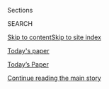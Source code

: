 <div id="app">

<div>

<div class="NYTAppHideMasthead css-zz1s19 e1suatyy0">

<div class="section css-ui9rw0 e1suatyy2">

<div class="css-11hrj97 er09x8g0">

<div class="css-6n7j50">

</div>

<span class="css-1dv1kvn">Sections</span>

<div class="css-10488qs">

<span class="css-1dv1kvn">SEARCH</span>

</div>

[Skip to content](#site-content)[Skip to site index](#site-index)

</div>

<div id="masthead-section-label" class="css-1fnb9ct eaxe0e00">

[Today's
paper](https://www.nytimes3xbfgragh.onion/section/todayspaper)

</div>

<div class="css-10698na e1huz5gh0">

</div>

</div>

<div id="masthead-bar-one" class="section hasLinks css-15hmgas e1csuq9d3">

<div class="css-uqyvli e1csuq9d0">

</div>

<div class="css-1uqjmks e1csuq9d1">

</div>

<div class="css-9e9ivx">

[](https://myaccount.nytimes3xbfgragh.onion/auth/login?response_type=cookie&client_id=vi)

</div>

<div class="css-1bvtpon e1csuq9d2">

[Today’s Paper](https://www.nytimes3xbfgragh.onion/section/todayspaper)

</div>

</div>

</div>

</div>

<div data-aria-hidden="false">

<div id="site-content" data-role="main">

<div id="top-wrapper" class="css-15p45cc eaca97t0" type="top">

<div id="top-slug" class="css-19x0jxb eaca97t1" hidden="">

Advertisement

</div>

[Continue reading the main
story](#after-top)

<div class="ad top-wrapper" style="text-align:center;height:100%;display:block;min-height:90px">

<div id="top" class="place-ad" data-position="top" data-size-key="top">

</div>

</div>

<div id="after-top">

</div>

</div>

<div id="collection-todays-new-york-times" class="section css-15h4p1b e9abtgs0">

<div class="css-1j21atc e1svk9qx1">

<div class="css-fmiefx e1svk9qx2">

<div class="css-1hk7r2m eu54l5x0">

<div id="sponsor-wrapper" class="css-7a1pgi eaca97t0" type="sponsor" hidden="">

<div id="sponsor-slug" class="css-1l4mleb eaca97t1" hidden="">

Supported by

</div>

[Continue reading the main
story](#after-sponsor)

<div id="sponsor" class="ad sponsor-wrapper" style="text-align:left;height:100%;display:block">

</div>

<div id="after-sponsor">

</div>

</div>

</div>

</div>

<div class="css-nfcc9b e1svk9qx3">

<div class="css-vl9dhg e1svk9qx5">

<div class="css-1nrhkj6 e1svk9qx6">

# Today’s Paper

<div class="follow-button-placeholder" data-collection-id="">

</div>

</div>

<div class="css-15h8lyg">

<div class="css-i3zuer">

The Times in Print For

</div>

<div class="css-1vd26hw">

</div>

</div>

</div>

</div>

</div>

1.  [The Front Page](#thefrontpage)
2.  [Tracking An Outbreak](#trackinganoutbreak)
3.  [International](#international)
4.  [National](#national)
5.  [Obituaries](#obituaries)
6.  [Editorials, Op-Ed and Letters](#editorials,op-edandletters)
7.  [Business Day](#businessday)
8.  [Sports Friday](#sportsfriday)
9.  [Weekend Arts](#weekendarts)
10. [Pages A2-A3 and
    Corrections](#pagesa2-a3andcorrections)

<div class="css-4svvz1 ekkqrpp0">

<div class="section css-u82chm ebkl1p30">

<span id="thefrontpage"></span>

## The Front Page

<div class="css-gfgt40 ekkqrpp1">

## Highlights

1.  ![<span class="css-1nk1g0h e1oaj3zl2"><span class="css-1dv1kvn">Credit</span>Daniel
    Acker for The New York
    Times</span>](https://static01.graylady3jvrrxbe.onion/images/2020/08/07/us/07VIRUS-STANDSALONE-P1/06VIRUS-STANDSALONE-videoLarge-v2.jpg)
    
    <div class="css-10wtrbd">
    
    <div class="css-1dqkjed">
    
    [![](https://static01.graylady3jvrrxbe.onion/images/2020/08/07/us/07VIRUS-STANDSALONE-P1/merlin_175302816_430501a4-06cb-4fe2-90fb-9feb9be002bd-thumbStandard.jpg)](/2020/08/06/us/coronavirus-us.html)
    
    </div>
    
    ## [The Unique U.S. Failure to Control the Virus](/2020/08/06/us/coronavirus-us.html)
    
    Slowing the coronavirus has been especially difficult for the United
    States because of its tradition of prioritizing individualism and
    missteps by the Trump
    administration.
    
    <span class="css-me3p27"></span><span class="css-1dydysp e4e4i5l3"></span><span class="css-9voj2j">By
    <span class="css-1baulvz" itemprop="name">David Leonhardt</span> and
    <span class="css-1baulvz last-byline" itemprop="name">Lauren
    Leatherby</span></span>
    
    </div>

2.  ![<span class="css-1nk1g0h e1oaj3zl2"><span class="css-1dv1kvn">Credit</span></span>](https://static01.graylady3jvrrxbe.onion/images/2020/08/06/multimedia/06NRA/06NRA-videoLarge.jpg)
    
    <div class="css-10wtrbd">
    
    <div class="css-1dqkjed">
    
    [![](https://static01.graylady3jvrrxbe.onion/images/2020/08/06/multimedia/06NRA/06NRA-thumbStandard.jpg)](/2020/08/06/us/ny-nra-lawsuit-letitia-james.html)
    
    </div>
    
    ## [New York Attorney General Sues N.R.A. and Seeks Its Closure](/2020/08/06/us/ny-nra-lawsuit-letitia-james.html)
    
    Letitia James seeks to dissolve the National Rifle Association,
    which was founded in New York, amid corruption
    allegations.
    
    <span class="css-me3p27"></span><span class="css-1dydysp e4e4i5l3"></span><span class="css-9voj2j">By
    <span class="css-1baulvz last-byline" itemprop="name">Danny
    Hakim</span></span>
    
    </div>

3.  1.  ![<span class="css-1nk1g0h e1oaj3zl2"><span class="css-1dv1kvn">Credit</span>Christopher
        Capozziello for The New York
        Times</span>](https://static01.graylady3jvrrxbe.onion/images/2020/08/06/business/06virus-pppdone3/merlin_175376493_fd939eae-3db8-4d71-944f-38dc171a2da5-videoLarge.jpg)
        
        <div class="css-10wtrbd">
        
        ## [Amid Dire Jobless Numbers, Small-Business Relief Program Nears End](/2020/08/06/business/small-businesses-relief-program-ending.html)
        
        <div class="css-ajkwsy">
        
        [![](https://static01.graylady3jvrrxbe.onion/images/2020/08/06/business/06virus-pppdone3/06virus-pppdone3-thumbStandard.jpg)](/2020/08/06/business/small-businesses-relief-program-ending.html)
        
        </div>
        
        The Paycheck Protection Program provided respite for hard-hit
        small businesses, but it is ending soon. With no word on further
        government help, owners worry about their
        fate.
        
        <span class="css-me3p27"></span><span class="css-1dydysp e4e4i5l3"></span><span class="css-9voj2j">By
        <span class="css-1baulvz last-byline" itemprop="name">Stacy
        Cowley</span></span>
        
        </div>
    
    2.  ![<span class="css-1nk1g0h e1oaj3zl2"><span class="css-1dv1kvn">Credit</span>Jenna
        Schoenefeld for The New York
        Times</span>](https://static01.graylady3jvrrxbe.onion/images/2020/08/06/us/00VIRUS-CHILDABUSE/merlin_175363254_7a7f8cb3-3163-4208-86a3-91ac81aba28b-videoLarge.jpg)
        
        <div class="css-10wtrbd">
        
        ## [They’re Children at Risk of Abuse, and Their Caseworkers Are Stuck Home](/2020/08/07/us/virus-child-abuse.html)
        
        <div class="css-ajkwsy">
        
        [![](https://static01.graylady3jvrrxbe.onion/images/2020/08/06/us/00VIRUS-CHILDABUSE/00VIRUS-CHILDABUSE-thumbStandard.jpg)](/2020/08/07/us/virus-child-abuse.html)
        
        </div>
        
        Scores of investigations into allegations of abuse or neglect
        have been delayed or sharply curtailed during the coronavirus
        pandemic, records and interviews
        show.
        
        <span class="css-me3p27"></span><span class="css-1dydysp e4e4i5l3"></span><span class="css-9voj2j">By
        <span class="css-1baulvz" itemprop="name">Garrett
        Therolf</span>, <span class="css-1baulvz" itemprop="name">Daniel
        Lempres</span> and
        <span class="css-1baulvz last-byline" itemprop="name">Aksaule
        Alzhan</span></span>
        
        </div>

</div>

<div class="css-p9s95d">

<div class="css-12y5jls">

1.  
    
    <div class="css-14thodx">
    
    <div class="css-141drxa">
    
    [](/2020/08/06/world/asia/hiroshima-japan-setsuko-thurlow.html)
    
    ![](https://static01.graylady3jvrrxbe.onion/images/2020/08/06/world/06hiroshima-profile/merlin_175276386_0d5ed0c8-92f6-431d-ba5e-3089535c4042-jumbo.jpg?quality=75&auto=webp&disable=upscale)
    
    ## Witnessing Nuclear Carnage, Then Devoting Her Life to Peace
    
    Setsuko Thurlow, a survivor of the atomic bombing in Hiroshima 75
    years ago, has used the power of her personal story to try to rid
    the world of nuclear weapons.
    
    <div class="css-9t0aj2 ea5icrr0">
    
    By <span class="css-1n7hynb">Motoko Rich</span>
    
    </div>
    
    </div>
    
    <div class="css-1eeg3ce">
    
    Page
    A1
    
    </div>
    
    </div>

2.  
    
    <div class="css-14thodx">
    
    <div class="css-141drxa">
    
    [](/2020/08/06/us/hannah-fizer-police-shooting.html)
    
    ![](https://static01.graylady3jvrrxbe.onion/images/2020/08/05/us/00ruralpoliceshooting-01/merlin_175264878_f1670e20-4ad4-4903-bdec-fffef4833d14-jumbo.jpg?quality=75&auto=webp&disable=upscale)
    
    ## A Family Cries ‘Justice for Hannah.’ Will Its Rural Town Listen?
    
    People in rural areas are killed in police shootings at about the
    same rate as in cities, but victims’ families and activists say they
    have struggled to get justice or even make themselves heard.
    
    <div class="css-9t0aj2 ea5icrr0">
    
    By <span class="css-1n7hynb">Jack Healy</span>
    
    </div>
    
    </div>
    
    <div class="css-1eeg3ce">
    
    Page
    A1
    
    </div>
    
    </div>

3.  
    
    <div class="css-14thodx">
    
    <div class="css-141drxa">
    
    [](/2020/08/06/world/middleeast/beirut-explosion.html)
    
    ## As French President Visits Beirut, Lebanese Ask Where Their Leaders Are
    
    <div class="css-9t0aj2 ea5icrr0">
    
    By <span class="css-1n7hynb">Ben Hubbard</span>
    
    </div>
    
    </div>
    
    <div class="css-1eeg3ce">
    
    Page
    A13
    
    </div>
    
    </div>

4.  
    
    <div class="css-14thodx">
    
    <div class="css-141drxa">
    
    [](/2020/08/06/world/americas/mexico-immigration-usa.html)
    
    ## After a Lull, the Number of Migrants Trying to Enter the U.S. Has Soared
    
    <div class="css-9t0aj2 ea5icrr0">
    
    By <span class="css-1n7hynb">Kirk Semple</span>
    
    </div>
    
    </div>
    
    <div class="css-1eeg3ce">
    
    Page
    A11
    
    </div>
    
    </div>

5.  
    
    <div class="css-14thodx">
    
    <div class="css-141drxa">
    
    [](/2020/08/06/us/2020-census-undocumented-immigrants.html)
    
    ## At the Census Bureau, a Technical Memo Raises Alarms Over Politics
    
    <div class="css-9t0aj2 ea5icrr0">
    
    By <span class="css-1n7hynb">Michael Wines</span>
    
    </div>
    
    </div>
    
    <div class="css-1eeg3ce">
    
    Page A16
    
    </div>
    
    </div>

6.  
    
    <div class="css-14thodx">
    
    <div class="css-141drxa">
    
    [](/2020/08/06/us/politics/presidential-debates-trump-biden.html)
    
    ## A 4th Presidential Debate? Commission Says No to Trump
    
    <div class="css-9t0aj2 ea5icrr0">
    
    By <span class="css-1n7hynb">Matt Stevens</span>
    
    </div>
    
    </div>
    
    <div class="css-1eeg3ce">
    
    Page
    A19
    
    </div>
    
    </div>

7.  
    
    <div class="css-14thodx">
    
    <div class="css-141drxa">
    
    [](/2020/08/06/nyregion/rikers-island-violence-guards.html)
    
    ## Violence at Rikers at an ‘All-Time High’ Despite City’s Promise to Curb It
    
    <div class="css-9t0aj2 ea5icrr0">
    
    By <span class="css-1n7hynb">Benjamin Weiser</span>
    
    </div>
    
    </div>
    
    <div class="css-1eeg3ce">
    
    Page
    A21
    
    </div>
    
    </div>

8.  
    
    <div class="css-14thodx">
    
    <div class="css-141drxa">
    
    [](/2020/08/06/business/economy/trump-canadian-aluminum-tariffs.html)
    
    ## Trump Reinstates Tariff on Canadian Aluminum
    
    <div class="css-9t0aj2 ea5icrr0">
    
    By <span class="css-1n7hynb">Ana Swanson <span>and</span> Ian
    Austen</span>
    
    </div>
    
    </div>
    
    <div class="css-1eeg3ce">
    
    Page
    B3
    
    </div>
    
    </div>

9.  
    
    <div class="css-14thodx">
    
    <div class="css-141drxa">
    
    [](/interactive/2020/08/05/upshot/us-unemployment-maps-coronavirus.html)
    
    ## In These Neighborhoods, the Jobless Rate May Top 30 Percent
    
    <div class="css-9t0aj2 ea5icrr0">
    
    By <span class="css-1n7hynb">Quoctrung Bui <span>and</span> Emily
    Badger</span>
    
    </div>
    
    </div>
    
    <div class="css-1eeg3ce">
    
    </div>
    
    </div>

10. 
    
    <div class="css-14thodx">
    
    <div class="css-141drxa">
    
    [](/2020/08/06/health/rapid-Covid-tests.html)
    
    ## ‘It’s Kitchen Sink Time’: Fast, Less-Accurate Coronavirus Tests May Be Good Enough
    
    <div class="css-9t0aj2 ea5icrr0">
    
    By <span class="css-1n7hynb">Katherine J. Wu</span>
    
    </div>
    
    </div>
    
    <div class="css-1eeg3ce">
    
    Page
    A5
    
    </div>
    
    </div>

11. 
    
    <div class="css-14thodx">
    
    <div class="css-141drxa">
    
    [](/2020/08/06/arts/design/suffragist-19th-amendment-central-park.html)
    
    ## For Three Suffragists, a Monument Well Past Due
    
    <div class="css-9t0aj2 ea5icrr0">
    
    By <span class="css-1n7hynb">Alisha Haridasani Gupta</span>
    
    </div>
    
    </div>
    
    <div class="css-1eeg3ce">
    
    Page
    C5
    
    </div>
    
    </div>

12. 
    
    <div class="css-14thodx">
    
    <div class="css-141drxa">
    
    [](/2020/08/06/arts/design/street-art-nyc-george-floyd.html)
    
    ## New York’s Sidewalk Prophets Are Heirs of the Artisans of France’s Lascaux Caves
    
    <div class="css-9t0aj2 ea5icrr0">
    
    By <span class="css-1n7hynb">Seph Rodney</span>
    
    </div>
    
    </div>
    
    <div class="css-1eeg3ce">
    
    Page C1
    
    </div>
    
    </div>

13. 
    
    <div class="css-14thodx">
    
    <div class="css-141drxa">
    
    [](/2020/08/07/sports/brooks-koepka-pga-championship.html)
    
    ## Brooks Koepka Is Here to Win Majors, Not Friends
    
    <div class="css-9t0aj2 ea5icrr0">
    
    By <span class="css-1n7hynb">John Branch</span>
    
    </div>
    
    </div>
    
    <div class="css-1eeg3ce">
    
    Page B10
    
    </div>
    
    </div>

14. 
    
    <div class="css-14thodx">
    
    <div class="css-141drxa">
    
    [](/2020/08/06/sports/baseball/mlb-safety-protocols.html)
    
    ## M.L.B. Tightens Virus Protocols Again in Wake of Outbreaks
    
    <div class="css-9t0aj2 ea5icrr0">
    
    By <span class="css-1n7hynb">Tyler Kepner</span>
    
    </div>
    
    </div>
    
    <div class="css-1eeg3ce">
    
    Page B10
    
    </div>
    
    </div>

</div>

<div class="css-e8rtmy">

<div class="css-p6aiyf">

## TODAYS FRONT PAGES

<div class="css-1ynbx7u">

1.  <span class="css-wn3dab">Edition:</span>
2.  New York
3.  National
4.  International

</div>

<div class="css-1b7i6zk">

</div>

</div>

<div class="css-9n0xhu">

[](http://app.nytimes3xbfgragh.onion/todayspaper)

<div class="css-1xuus33">

<div class="css-136rh60">

### Another Way to Read Today’s Paper

The daily newspaper, reimagined for the Web. Available to
subscribers.

</div>

<div class="css-1fzqjj2">

![](https://static01.graylady3jvrrxbe.onion/images/section/todayspaper/promo-img@2x.png)

</div>

</div>

<div class="css-xi606m">

<span>Try It Now</span>

</div>

</div>

</div>

</div>

</div>

<div id="mid1-wrapper" class="css-92qh85 eaca97t0" type="rank">

<div id="mid1-slug" class="css-1tag3rd eaca97t1">

Advertisement

</div>

[Continue reading the main
story](#after-mid1)

<div id="mid1" class="ad mid1-wrapper" style="text-align:center;height:100%;display:block">

</div>

<div id="after-mid1">

</div>

</div>

<div class="section css-u82chm ebkl1p30">

<span id="trackinganoutbreak"></span>

## Tracking An Outbreak

1.  
    
    <div class="css-14thodx">
    
    <div class="css-141drxa">
    
    [](/2020/08/06/us/politics/birx-coronavirus.html)
    
    ## With Old Allies Turning Against Her, Birx Presses On Against the Coronavirus
    
    <div class="css-9t0aj2 ea5icrr0">
    
    By <span class="css-1n7hynb">Sheryl Gay Stolberg</span>
    
    </div>
    
    </div>
    
    <div class="css-1eeg3ce">
    
    Page
    A4
    
    </div>
    
    </div>

2.  
    
    <div class="css-14thodx">
    
    <div class="css-141drxa">
    
    [](/2020/08/06/health/rapid-Covid-tests.html)
    
    ## ‘It’s Kitchen Sink Time’: Fast, Less-Accurate Coronavirus Tests May Be Good Enough
    
    <div class="css-9t0aj2 ea5icrr0">
    
    By <span class="css-1n7hynb">Katherine J. Wu</span>
    
    </div>
    
    </div>
    
    <div class="css-1eeg3ce">
    
    Page
    A5
    
    </div>
    
    </div>

3.  
    
    <div class="css-14thodx">
    
    <div class="css-141drxa">
    
    [](/2020/08/06/us/sturgis-motorcyle-rally-coronavirus.html)
    
    ## ‘Boxed Into a Corner,’ Sturgis Braces for Thousands to Attend Motorcycle Rally
    
    <div class="css-9t0aj2 ea5icrr0">
    
    By <span class="css-1n7hynb">Mark Walker</span>
    
    </div>
    
    </div>
    
    <div class="css-1eeg3ce">
    
    Page A5
    
    </div>
    
    </div>

<div class="css-k0b1g2">

Show More in Tracking An
    Outbreak

</div>

</div>

<div class="section css-u82chm ebkl1p30">

<span id="international"></span>

## International

1.  
    
    <div class="css-14thodx">
    
    <div class="css-141drxa">
    
    [](/2020/08/06/world/americas/mexico-immigration-usa.html)
    
    ## After a Lull, the Number of Migrants Trying to Enter the U.S. Has Soared
    
    <div class="css-9t0aj2 ea5icrr0">
    
    By <span class="css-1n7hynb">Kirk Semple</span>
    
    </div>
    
    </div>
    
    <div class="css-1eeg3ce">
    
    Page
    A11
    
    </div>
    
    </div>

2.  
    
    <div class="css-14thodx">
    
    <div class="css-141drxa">
    
    [](/2020/08/06/world/canada/museum-of-human-rights-discrimination.html)
    
    ## ‘Racism Is Pervasive and Systemic’ at Canada’s Museum of Human Rights, Report Says
    
    <div class="css-9t0aj2 ea5icrr0">
    
    By <span class="css-1n7hynb">Catherine Porter <span>and</span> Ian
    Austen</span>
    
    </div>
    
    </div>
    
    <div class="css-1eeg3ce">
    
    Page
    A12
    
    </div>
    
    </div>

3.  
    
    <div class="css-14thodx">
    
    <div class="css-141drxa">
    
    [](/2020/08/06/world/europe/russia-extremisim-chat-group-sentence.html)
    
    ## Chat Group Becomes Target of Moscow’s Wrath as Security Crackdown Widens
    
    <div class="css-9t0aj2 ea5icrr0">
    
    By <span class="css-1n7hynb">Andrew Higgins</span>
    
    </div>
    
    </div>
    
    <div class="css-1eeg3ce">
    
    Page A12
    
    </div>
    
    </div>

<div class="css-k0b1g2">

Show More in International

</div>

</div>

<div id="mid2-wrapper" class="css-92qh85 eaca97t0" type="rank">

<div id="mid2-slug" class="css-1tag3rd eaca97t1">

Advertisement

</div>

[Continue reading the main
story](#after-mid2)

<div id="mid2" class="ad mid2-wrapper" style="text-align:center;height:100%;display:block">

</div>

<div id="after-mid2">

</div>

</div>

<div class="section css-u82chm ebkl1p30">

<span id="national"></span>

## National

1.  
    
    <div class="css-14thodx">
    
    <div class="css-141drxa">
    
    [](/2020/08/06/us/2020-census-undocumented-immigrants.html)
    
    ## At the Census Bureau, a Technical Memo Raises Alarms Over Politics
    
    <div class="css-9t0aj2 ea5icrr0">
    
    By <span class="css-1n7hynb">Michael Wines</span>
    
    </div>
    
    </div>
    
    <div class="css-1eeg3ce">
    
    Page A16
    
    </div>
    
    </div>

2.  
    
    <div class="css-14thodx">
    
    <div class="css-141drxa">
    
    [](/2020/08/06/climate/hurricanes-noaa-prediction.html)
    
    ## Hurricane Forecast: ‘One of the Most Active Seasons on Record’
    
    <div class="css-9t0aj2 ea5icrr0">
    
    By <span class="css-1n7hynb">Henry Fountain</span>
    
    </div>
    
    </div>
    
    <div class="css-1eeg3ce">
    
    Page A16
    
    </div>
    
    </div>

3.  
    
    <div class="css-14thodx">
    
    <div class="css-141drxa">
    
    [](/2020/08/06/nyregion/isaias-storm-power-outages.html)
    
    ## Outages Pile On Misery for 1.4 Million Coping With Pandemic
    
    <div class="css-9t0aj2 ea5icrr0">
    
    By <span class="css-1n7hynb">Mihir Zaveri <span>and</span> Tracey
    Tully</span>
    
    </div>
    
    </div>
    
    <div class="css-1eeg3ce">
    
    Page A18
    
    </div>
    
    </div>

<div class="css-k0b1g2">

Show More in
    National

</div>

</div>

<div class="section css-u82chm ebkl1p30">

<span id="obituaries"></span>

## Obituaries

1.  
    
    <div class="css-14thodx">
    
    <div class="css-141drxa">
    
    [](/2020/08/05/theater/eric-bentley-dead.html)
    
    ## Eric Bentley, Critic Who Preferred Brecht to Broadway, Dies at 103
    
    <div class="css-9t0aj2 ea5icrr0">
    
    By <span class="css-1n7hynb">Christopher Lehmann-Haupt</span>
    
    </div>
    
    </div>
    
    <div class="css-1eeg3ce">
    
    Page A24
    
    </div>
    
    </div>

2.  
    
    <div class="css-14thodx">
    
    <div class="css-141drxa">
    
    [](/2020/08/05/books/kathleen-duey-dead.html)
    
    ## Kathleen Duey, a Mentoring Children’s Book Author, Dies at 69
    
    <div class="css-9t0aj2 ea5icrr0">
    
    By <span class="css-1n7hynb">Steven Kurutz</span>
    
    </div>
    
    </div>
    
    <div class="css-1eeg3ce">
    
    Page
    A24
    
    </div>
    
    </div>

3.  
    
    <div class="css-14thodx">
    
    <div class="css-141drxa">
    
    [](/2020/08/05/business/doris-buffett-her-familys-retail-philanthropist-dies-at-92.html)
    
    ## Doris Buffett, Her Family’s ‘Retail Philanthropist,’ Dies at 92
    
    <div class="css-9t0aj2 ea5icrr0">
    
    By <span class="css-1n7hynb">Sam Roberts</span>
    
    </div>
    
    </div>
    
    <div class="css-1eeg3ce">
    
    Page A25
    
    </div>
    
    </div>

<div class="css-k0b1g2">

Show More in Obituaries

</div>

</div>

<div id="mid3-wrapper" class="css-92qh85 eaca97t0" type="rank">

<div id="mid3-slug" class="css-1tag3rd eaca97t1">

Advertisement

</div>

[Continue reading the main
story](#after-mid3)

<div id="mid3" class="ad mid3-wrapper" style="text-align:center;height:100%;display:block">

</div>

<div id="after-mid3">

</div>

</div>

<div class="section css-u82chm ebkl1p30">

<span id="editorials,op-edandletters"></span>

## Editorials, Op-Ed and Letters

1.  
    
    <div class="css-14thodx">
    
    <div class="css-141drxa">
    
    [](/2020/08/06/opinion/hiroshima-anniversary-nuclear-weapons.html)
    
    ## The World Can Still Be Destroyed in a Flash
    
    <div class="css-9t0aj2 ea5icrr0">
    
    By <span class="css-1n7hynb">The Editorial Board</span>
    
    </div>
    
    </div>
    
    <div class="css-1eeg3ce">
    
    Page A26
    
    </div>
    
    </div>

2.  
    
    <div class="css-14thodx">
    
    <div class="css-141drxa">
    
    [](/2020/08/06/opinion/coronavirus-us-recession.html)
    
    ## Coming Next: The Greater Recession
    
    <div class="css-9t0aj2 ea5icrr0">
    
    By <span class="css-1n7hynb">Paul Krugman</span>
    
    </div>
    
    </div>
    
    <div class="css-1eeg3ce">
    
    Page A26
    
    </div>
    
    </div>

3.  
    
    <div class="css-14thodx">
    
    <div class="css-141drxa">
    
    [](/2020/08/05/opinion/coronavirus-mental-illness-depression.html)
    
    ## We’ve Hit a Pandemic Wall
    
    <div class="css-9t0aj2 ea5icrr0">
    
    By <span class="css-1n7hynb">Jennifer Senior</span>
    
    </div>
    
    </div>
    
    <div class="css-1eeg3ce">
    
    Page A27
    
    </div>
    
    </div>

<div class="css-k0b1g2">

Show More in Editorials, Op-Ed and
    Letters

</div>

</div>

<div class="section css-u82chm ebkl1p30">

<span id="businessday"></span>

## Business Day

1.  
    
    <div class="css-14thodx">
    
    <div class="css-141drxa">
    
    [](/interactive/2020/08/05/upshot/us-unemployment-maps-coronavirus.html)
    
    ## In These Neighborhoods, the Jobless Rate May Top 30 Percent
    
    <div class="css-9t0aj2 ea5icrr0">
    
    By <span class="css-1n7hynb">Quoctrung Bui <span>and</span> Emily
    Badger</span>
    
    </div>
    
    </div>
    
    <div class="css-1eeg3ce">
    
    </div>
    
    </div>

2.  
    
    <div class="css-14thodx">
    
    <div class="css-141drxa">
    
    [](/2020/08/05/business/business-interruption-insurance-pandemic.html)
    
    ## Businesses Thought They Were Covered for the Pandemic. Insurers Say No.
    
    <div class="css-9t0aj2 ea5icrr0">
    
    By <span class="css-1n7hynb">Mary Williams Walsh</span>
    
    </div>
    
    </div>
    
    <div class="css-1eeg3ce">
    
    Page B1
    
    </div>
    
    </div>

3.  
    
    <div class="css-14thodx">
    
    <div class="css-141drxa">
    
    [](/2020/08/06/business/economy/unemployment-claims.html)
    
    ## New Unemployment Claims Decline, but Remain ‘Alarmingly High’
    
    <div class="css-9t0aj2 ea5icrr0">
    
    By <span class="css-1n7hynb">Patricia Cohen</span>
    
    </div>
    
    </div>
    
    <div class="css-1eeg3ce">
    
    Page B1
    
    </div>
    
    </div>

<div class="css-k0b1g2">

Show More in Business Day

</div>

</div>

<div id="mid4-wrapper" class="css-92qh85 eaca97t0" type="rank">

<div id="mid4-slug" class="css-1tag3rd eaca97t1">

Advertisement

</div>

[Continue reading the main
story](#after-mid4)

<div id="mid4" class="ad mid4-wrapper" style="text-align:center;height:100%;display:block">

</div>

<div id="after-mid4">

</div>

</div>

<div class="section css-u82chm ebkl1p30">

<span id="sportsfriday"></span>

## Sports Friday

1.  
    
    <div class="css-14thodx">
    
    <div class="css-141drxa">
    
    [](/2020/08/07/sports/brooks-koepka-pga-championship.html)
    
    ## Brooks Koepka Is Here to Win Majors, Not Friends
    
    <div class="css-9t0aj2 ea5icrr0">
    
    By <span class="css-1n7hynb">John Branch</span>
    
    </div>
    
    </div>
    
    <div class="css-1eeg3ce">
    
    Page B10
    
    </div>
    
    </div>

2.  
    
    <div class="css-14thodx">
    
    <div class="css-141drxa">
    
    [](/2020/08/06/sports/baseball/mlb-safety-protocols.html)
    
    ## M.L.B. Tightens Virus Protocols Again in Wake of Outbreaks
    
    <div class="css-9t0aj2 ea5icrr0">
    
    By <span class="css-1n7hynb">Tyler Kepner</span>
    
    </div>
    
    </div>
    
    <div class="css-1eeg3ce">
    
    Page B10
    
    </div>
    
    </div>

3.  
    
    <div class="css-14thodx">
    
    <div class="css-141drxa">
    
    [](/2020/08/06/sports/as-mike-fiers-astros-cheating.html)
    
    ## Mike Fiers Is Moving On, Just Like He Always Has
    
    <div class="css-9t0aj2 ea5icrr0">
    
    By <span class="css-1n7hynb">Joe Drape</span>
    
    </div>
    
    </div>
    
    <div class="css-1eeg3ce">
    
    Page B11
    
    </div>
    
    </div>

<div class="css-k0b1g2">

Show More in Sports
    Friday

</div>

</div>

<div class="section css-u82chm ebkl1p30">

<span id="weekendarts"></span>

## Weekend Arts

1.  
    
    <div class="css-14thodx">
    
    <div class="css-141drxa">
    
    [](/2020/08/06/arts/design/street-art-nyc-george-floyd.html)
    
    ## New York’s Sidewalk Prophets Are Heirs of the Artisans of France’s Lascaux Caves
    
    <div class="css-9t0aj2 ea5icrr0">
    
    By <span class="css-1n7hynb">Seph Rodney</span>
    
    </div>
    
    </div>
    
    <div class="css-1eeg3ce">
    
    Page C1
    
    </div>
    
    </div>

2.  
    
    <div class="css-14thodx">
    
    <div class="css-141drxa">
    
    [](/2020/08/06/arts/things-to-do-weekend-coronavirus.html)
    
    ## 7 Things to Do This Weekend
    
    <div class="css-9t0aj2 ea5icrr0">
    
    </div>
    
    </div>
    
    <div class="css-1eeg3ce">
    
    Page
    C2
    
    </div>
    
    </div>

3.  
    
    <div class="css-14thodx">
    
    <div class="css-141drxa">
    
    [](/2020/08/06/arts/television/hitmen-peacock-howard-ashman-disney.html)
    
    ## How Much Watching Time Do You Have This Weekend?
    
    <div class="css-9t0aj2 ea5icrr0">
    
    By <span class="css-1n7hynb">Margaret Lyons</span>
    
    </div>
    
    </div>
    
    <div class="css-1eeg3ce">
    
    Page C2
    
    </div>
    
    </div>

<div class="css-k0b1g2">

Show More in Weekend Arts

</div>

</div>

<div id="mid5-wrapper" class="css-92qh85 eaca97t0" type="rank">

<div id="mid5-slug" class="css-1tag3rd eaca97t1">

Advertisement

</div>

[Continue reading the main
story](#after-mid5)

<div id="mid5" class="ad mid5-wrapper" style="text-align:center;height:100%;display:block">

</div>

<div id="after-mid5">

</div>

</div>

<div class="section css-u82chm ebkl1p30">

<span id="pagesa2-a3andcorrections"></span>

## Pages A2-A3 and Corrections

1.  
    
    <div class="css-14thodx">
    
    <div class="css-141drxa">
    
    [](/2020/08/06/todayspaper/quotation-of-the-day-enormous-biker-rally-defies-public-opposition.html)
    
    ## Quotation of the Day: Enormous Biker Rally Defies Public Opposition
    
    <div class="css-9t0aj2 ea5icrr0">
    
    </div>
    
    </div>
    
    <div class="css-1eeg3ce">
    
    Page A3
    
    </div>
    
    </div>

</div>

</div>

</div>

</div>

## Site Index

<div>

</div>

## Site Information Navigation

  - [© <span>2020</span> <span>The New York Times
    Company</span>](https://help.nytimes3xbfgragh.onion/hc/en-us/articles/115014792127-Copyright-notice)

<!-- end list -->

  - [NYTCo](https://www.nytco.com/)
  - [Contact
    Us](https://help.nytimes3xbfgragh.onion/hc/en-us/articles/115015385887-Contact-Us)
  - [Work with us](https://www.nytco.com/careers/)
  - [Advertise](https://nytmediakit.com/)
  - [T Brand Studio](http://www.tbrandstudio.com/)
  - [Your Ad
    Choices](https://www.nytimes3xbfgragh.onion/privacy/cookie-policy#how-do-i-manage-trackers)
  - [Privacy](https://www.nytimes3xbfgragh.onion/privacy)
  - [Terms of
    Service](https://help.nytimes3xbfgragh.onion/hc/en-us/articles/115014893428-Terms-of-service)
  - [Terms of
    Sale](https://help.nytimes3xbfgragh.onion/hc/en-us/articles/115014893968-Terms-of-sale)
  - [Site
    Map](https://spiderbites.nytimes3xbfgragh.onion)
  - [Help](https://help.nytimes3xbfgragh.onion/hc/en-us)
  - [Subscriptions](https://www.nytimes3xbfgragh.onion/subscription?campaignId=37WXW)

</div>

</div>
